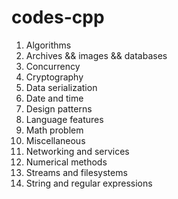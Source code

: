 # codes-cpp

1. Algorithms
2. Archives && images && databases
3. Concurrency
4. Cryptography
5. Data serialization
6. Date and time
7. Design patterns
8. Language features
9. Math problem
10. Miscellaneous
11. Networking and services
12. Numerical methods
13. Streams and filesystems
14. String and regular expressions
